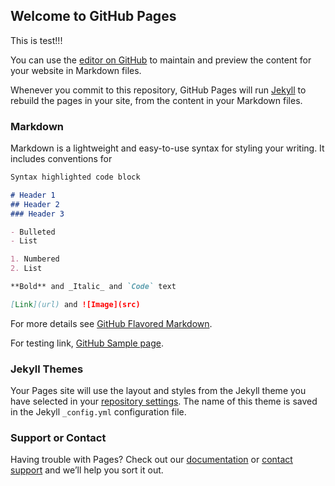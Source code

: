 ## Welcome to GitHub Pages

This is test!!!

You can use the [editor on GitHub](https://github.com/Post-Peta-Crest/Post-Peta-Crest.github.io/edit/master/README.md) to maintain and preview the content for your website in Markdown files.

Whenever you commit to this repository, GitHub Pages will run [Jekyll](https://jekyllrb.com/) to rebuild the pages in your site, from the content in your Markdown files.

### Markdown

Markdown is a lightweight and easy-to-use syntax for styling your writing. It includes conventions for

```markdown
Syntax highlighted code block

# Header 1
## Header 2
### Header 3

- Bulleted
- List

1. Numbered
2. List

**Bold** and _Italic_ and `Code` text

[Link](url) and ![Image](src)
```

For more details see [GitHub Flavored Markdown](https://guides.github.com/features/mastering-markdown/).

For testing link, [GitHub Sample page](https://post-peta-crest.github.io/sample/).

### Jekyll Themes

Your Pages site will use the layout and styles from the Jekyll theme you have selected in your [repository settings](https://github.com/Post-Peta-Crest/Post-Peta-Crest.github.io/settings). The name of this theme is saved in the Jekyll `_config.yml` configuration file.

### Support or Contact

Having trouble with Pages? Check out our [documentation](https://help.github.com/categories/github-pages-basics/) or [contact support](https://github.com/contact) and we’ll help you sort it out.
